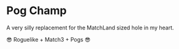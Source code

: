 # Pog Champ
A very silly replacement for the MatchLand sized hole in my heart.

😎 Roguelike + Match3 + Pogs 😎

